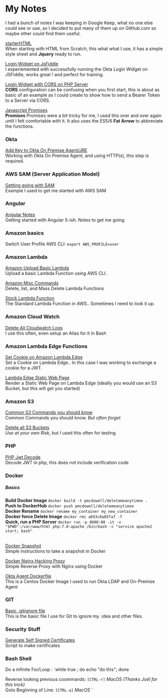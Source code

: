 # My Notes

I had a bunch of notes I was keeping in Google Keep, what no one else could see or use, so I decided to put many of them up on GitHub.com so maybe other could find them useful.

[starterHTML](./starterHTML) <br/>
When starting with HTML from Scratch, this what what I use,
it has a simple style sheet and **Jquery**
ready to run.

[Login Widget on JsFiddle](./loginWidgetJsfiddle) <br/>
I experiemented with successfully running the Okta Login Widget on JSFiddle, works great ! and perfect for training.

[Login Widget with CORS on PHP Server](./loginWidgetCorsOnPhp) <br/>
**CORS** configuration can be confusing when you first start, this is about as basic
of an example as I could create to show how to send a Bearer Token to a Server
via CORS.

[Javascript Promises](./javascriptPromises) <br/>
**Promises** Promises were a bit tricky for me, I used this over and over again until 
I felt comfortable with it. It also uses the ES5/6 **Fat Arrow** to abbreviate the functions.

### Okta

[Add Key to Okta On Premise Agent/JRE](./oktaKeystore) <br/>
Working with Okta On Premise Agent, and using HTTP(s), this step is required.

### AWS SAM (Server Application Model)

[Getting going with SAM](./awsSam) <br/>
Example I used to get me started with AWS SAM

### Angular

[Angular Notes](./angularNotes) <br/>
Getting started with Angular 5-ish. Notes to get me going

### Amazon basics

Switch User Profile AWS CLI: `export AWS_PROFILE=user`

### Amazon Lambda

[Amazon Upload Basic Lambda](./amazonLambdaUpload) <br/>
Upload a basic Lambda Function using AWS CLI.

[Amazon Misc Commands](./amazonLambdaMisc) <br/>
Delete, list, and Mass Delete Lambda Functions

[Stock Lambda Function](./awsLambdaStock) <br/>
The Standard Lambda Function in AWS.. Sometimes I need to look it up.

### Amazon Cloud Watch

[Delete All Cloudwatch Logs](./amazonDeleteCloudLogs) <br/>
I use this often, even setup an Alias for it in Bash

### Amazon Lambda Edge Functions
[Set Cookie on Amazon Lambda Edge](./lambdaEdgeSetCookie) <br/>
Set a Cookie on Lambda Edge.. In this case I was working to exchange a cookie for a JWT. 

[Lambda Edge Static Web Page](./lambdaEdgeStaticWebpage) <br/>
Render a Static Web Page on Lambda Edge (ideally you would use an S3 Bucket, but this will get you started)

### Amazon S3

[Common S3 Commands you should know](./amazonS3CommonCommands) <br/>
Common Commands you should know. *But often forget*

[Delete all S3 Buckets](./amazonDeleteS3Buckets) <br/>
*Use at your own Risk*, but I used this often for testing

### PHP

[PHP Jwt Decode](./phpDecodeJwt) <br/>
Decode JWT in php, this does not include verification code

### Docker

##### Basics 

**Build Docker Image** `docker build -t pmcdowell/deletemeanytimne .` <br/>
**Push to DockerHub** `docker push pmcdowell/deletemeanytimne` <br/>
**Docker Rename** `docker rename my_container my_new_container` <br/>
**Docker force Delete Image** `docker rmi a693c8a85fa7 -f` <br/>
**Quick, run a PHP Server** `docker run -p 8000:80 -it -v "$PWD":/var/www/html php:7.0-apache /bin/bash -c "service apache2 start; bash"` <br/>
<br/>

[Docker Snapshot](./dockerSnapshot) <br/>
Simple instructions to take a snapshot in Docker

[Docker Nginx Hacking Proxy](./dockerNginxHacking) <br/>
Simple Reverse Proxy with Nginx using Docker

[Okta Agent Dockerfile](./oktaServer) <br/>
This is a Centos Docker Image I used to run Okta LDAP and On-Premise Agent

### GIT

[Basic .gitignore file](./gitignore) <br/>
This is the basic file I use for Git to ignore my .idea and other files.

### Security Stuff

[Generate Self Signed Certificates](./securityCertificatesCreate) <br/>
Script to make certificates

### Bash Shell

Do a infinite For/Loop : `while true ; do echo "do this"; done

Reverse looking previous coommands: `[CTRL-r]` *MacOS* *(Thanks Joël for this trick)* <br/>
Goto Beginning of Line: `[CTRL-a]` *MacOS*
`
